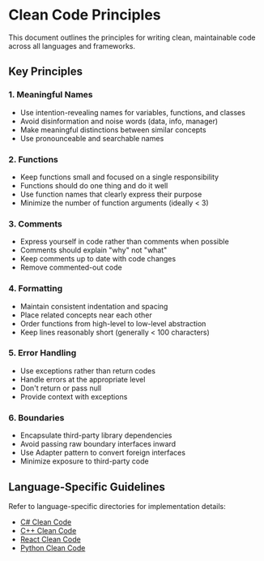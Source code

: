 # Clean Code Principles

This document outlines the principles for writing clean, maintainable code across all languages and frameworks.

## Key Principles

### 1. Meaningful Names
- Use intention-revealing names for variables, functions, and classes
- Avoid disinformation and noise words (data, info, manager)
- Make meaningful distinctions between similar concepts
- Use pronounceable and searchable names

### 2. Functions
- Keep functions small and focused on a single responsibility
- Functions should do one thing and do it well
- Use function names that clearly express their purpose
- Minimize the number of function arguments (ideally < 3)

### 3. Comments
- Express yourself in code rather than comments when possible
- Comments should explain "why" not "what"
- Keep comments up to date with code changes
- Remove commented-out code

### 4. Formatting
- Maintain consistent indentation and spacing
- Place related concepts near each other
- Order functions from high-level to low-level abstraction
- Keep lines reasonably short (generally < 100 characters)

### 5. Error Handling
- Use exceptions rather than return codes
- Handle errors at the appropriate level
- Don't return or pass null
- Provide context with exceptions

### 6. Boundaries
- Encapsulate third-party library dependencies
- Avoid passing raw boundary interfaces inward
- Use Adapter pattern to convert foreign interfaces
- Minimize exposure to third-party code

## Language-Specific Guidelines

Refer to language-specific directories for implementation details:
- [C# Clean Code](./C#/CLEANCODE.MD)
- [C++ Clean Code](./C++/CLEANCODE.MD)
- [React Clean Code](./React/CLEANCODE.MD)
- [Python Clean Code](./Python/CLEANCODE.MD)